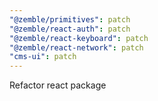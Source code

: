 ```yaml
---
"@zemble/primitives": patch
"@zemble/react-auth": patch
"@zemble/react-keyboard": patch
"@zemble/react-network": patch
"cms-ui": patch
---
```


Refactor react package
